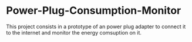 # Power-Plug-Consumption-Monitor
This project consists in a prototype of an power plug adapter to connect it to the internet and monitor the energy comsuption on it.
